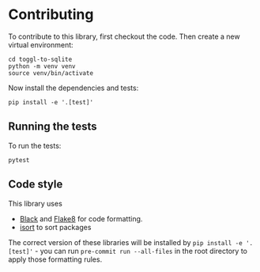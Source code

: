 # Contributing

To contribute to this library, first checkout the code. Then create a new virtual environment:

    cd toggl-to-sqlite
    python -m venv venv
    source venv/bin/activate

Now install the dependencies and tests:

    pip install -e '.[test]'

## Running the tests

To run the tests:

    pytest

## Code style

This library uses 

* [Black](https://github.com/psf/black) and [Flake8](https://github.com/PyCQA/flake8) for code formatting. 
* [isort](https://github.com/PyCQA/isort) to sort packages

The correct version of these libraries will be installed by `pip install -e '.[test]'` - you can run `pre-commit run --all-files` in the root directory to apply those formatting rules.
